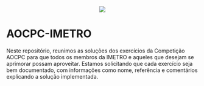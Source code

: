 <div align="center">
<img src="https://user-images.githubusercontent.com/105333397/209877413-0cc03a51-46e8-424a-90d4-03dab17eb41c.png" >
</div>

# AOCPC-IMETRO

Neste repositório, reunimos as soluções dos exercícios da Competição AOCPC para que todos os membros da IMETRO e aqueles que desejam se aprimorar possam aproveitar. Estamos solicitando que cada exercício seja bem documentado, com informações como nome, referência e comentários explicando a solução implementada.
